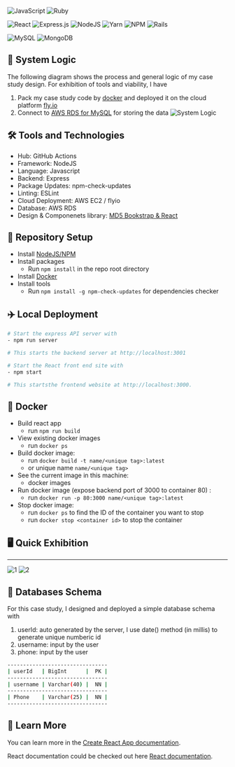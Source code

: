 ![JavaScript](https://img.shields.io/badge/javascript-%23323330.svg?style=for-the-badge&logo=javascript&logoColor=%23F7DF1E)
![Ruby](https://img.shields.io/badge/ruby-%23CC342D.svg?style=for-the-badge&logo=ruby&logoColor=white)

![React](https://img.shields.io/badge/react-%2320232a.svg?style=for-the-badge&logo=react&logoColor=%2361DAFB)
![Express.js](https://img.shields.io/badge/express.js-%23404d59.svg?style=for-the-badge&logo=express&logoColor=%2361DAFB)
![NodeJS](https://img.shields.io/badge/node.js-6DA55F?style=for-the-badge&logo=node.js&logoColor=white)
![Yarn](https://img.shields.io/badge/yarn-%232C8EBB.svg?style=for-the-badge&logo=yarn&logoColor=white)
![NPM](https://img.shields.io/badge/NPM-%23CB3837.svg?style=for-the-badge&logo=npm&logoColor=white)
![Rails](https://img.shields.io/badge/rails-%23CC0000.svg?style=for-the-badge&logo=ruby-on-rails&logoColor=white)

![MySQL](https://img.shields.io/badge/mysql-%2300f.svg?style=for-the-badge&logo=mysql&logoColor=white)
![MongoDB](https://img.shields.io/badge/MongoDB-%234ea94b.svg?style=for-the-badge&logo=mongodb&logoColor=white)

## 🤖 System Logic

The following diagram shows the process and general logic of my case study design. For exhibition of tools and viability, I have
1. Pack my case study code by [docker](https://www.docker.com/) and deployed it on the cloud platform [fly.io](https://fly.io/)
2. Connect to [AWS RDS for MySQL](https://aws.amazon.com/rds/mysql/?nc1=h_ls) for storing the data
![System Logic](https://user-images.githubusercontent.com/92981525/228330474-c94e7ae1-d71e-4d4d-b7dc-832191143947.png)

## :hammer_and_wrench: Tools and Technologies

- Hub: GitHub Actions
- Framework: NodeJS
- Language: Javascript
- Backend: Express
- Package Updates: npm-check-updates
- Linting: ESLint
- Cloud Deployment: AWS EC2 / flyio
- Database: AWS RDS
- Design & Componenets library: [MD5 Bookstrap & React](https://mdbootstrap.com/docs/react/) 

## :rocket: Repository Setup

- Install [NodeJS/NPM](https://nodejs.org/en/download/)
- Install packages
  - Run `npm install` in the repo root directory
- Install [Docker](https://docs.docker.com/get-docker/)
- Install tools
  - Run `npm install -g npm-check-updates` for dependencies checker

## ✈️ Local Deployment

```bash
# Start the express API server with 
- npm run server 

# This starts the backend server at http://localhost:3001

# Start the React front end site with 
- npm start

# This startsthe frontend website at http://localhost:3000.
```

## :ship: Docker

- Build react app
  - run `npm run build`
- View existing docker images
  - run `docker ps`
- Build docker image:
  - run `docker build -t name/<unique tag>:latest`
  - or unique name `name/<unique tag>`
- See the current image in this machine:
  - docker images
- Run docker image (expose backend port of 3000 to container 80) :
  - run `docker run -p 80:3000 name/<unique tag>:latest`
- Stop docker image:
  - run `docker ps` to find the ID of the container you want to stop
  - run `docker stop <container id>` to stop the container

## 🖥  Quick Exhibition
------------------------------------------------------------------------------------------
![1](https://user-images.githubusercontent.com/92981525/228604851-86b417bf-164e-45b7-b4cd-a9cac1968a34.png)
![2](https://user-images.githubusercontent.com/92981525/228604871-4233421b-17df-4fd4-aaf3-23e7d18c9323.png)

##  :floppy_disk: Databases Schema

For this case study, I designed and deployed a simple database schema with

1. userId: auto generated by the server, I use date() method (in millis) to generate unique numberic id
2. username: input by the user
3. phone: input by the user

```bash
--------------------------------
| userId   | BigInt      |  PK |
--------------------------------
| username | Varchar(40) |  NN |
--------------------------------
| Phone    | Varchar(25) |  NN |
--------------------------------
```

##  :school: Learn More

You can learn more in the [Create React App documentation](https://facebook.github.io/create-react-app/docs/getting-started).

React documentation could be checked out here [React documentation](https://reactjs.org/).
